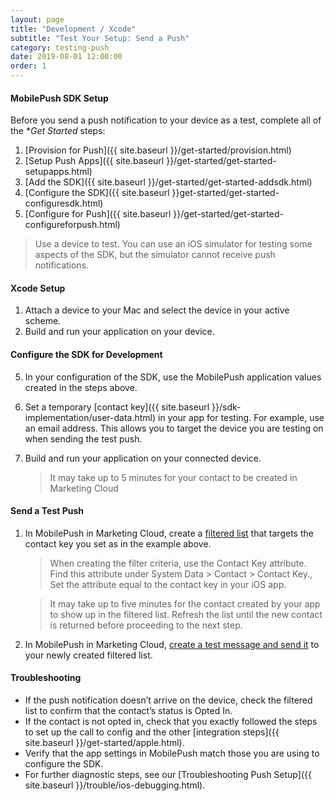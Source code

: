 ```yaml
---
layout: page
title: "Development / Xcode"
subtitle: "Test Your Setup: Send a Push"
category: testing-push
date: 2019-08-01 12:00:00
order: 1
---
```


#### MobilePush SDK Setup

Before you send a push notification to your device as a test, complete all of the **Get Started* steps:

1. [Provision for Push]({{ site.baseurl }}/get-started/provision.html)
1. [Setup Push Apps]({{ site.baseurl }}/get-started/get-started-setupapps.html)
1. [Add the SDK]({{ site.baseurl }}/get-started/get-started-addsdk.html)
1. [Configure the SDK]({{ site.baseurl }}get-started/get-started-configuresdk.html)
1. [Configure for Push]({{ site.baseurl }}/get-started/get-started-configureforpush.html)

> Use a device to test. You can use an iOS simulator for testing some aspects of the SDK, but the simulator cannot receive push notifications.

#### Xcode Setup

1. Attach a device to your Mac and select the device in your active scheme.
2. Build and run your application on your device.

#### Configure the SDK for Development

5. In your configuration of the SDK, use the MobilePush application values created in the steps above.
6. Set a temporary [contact key]({{ site.baseurl }}/sdk-implementation/user-data.html) in your app for testing. For example, use an email address. This allows you to target the device you are testing on when sending the test push.
7. Build and run your application on your connected device.

    > It may take up to 5 minutes for your contact to be created in Marketing Cloud
    
<script src="https://gist.github.com/sfmc-mobilepushsdk/26263f30ab936037e110e191f5514a44.js"></script>

#### Send a Test Push

1. In MobilePush in Marketing Cloud, create a [filtered list](https://help.salesforce.com/articleView?id=mc_mp_create_filtered_list.htm&type=5) that targets the contact key you set as in the example above.

    > When creating the filter criteria, use the Contact Key attribute. Find this attribute under System Data > Contact > Contact Key., Set the attribute equal to the contact key in your iOS app.
    
    > It may take up to five minutes for the contact created by your app to show up in the filtered list. Refresh the list until the new contact is returned before proceeding to the next step.
    
1. In MobilePush in Marketing Cloud, [create a test message and send it](https://help.salesforce.com/articleView?id=mc_mp_outbound_message.htm&type=5) to your newly created filtered list.


#### Troubleshooting

- If the push notification doesn’t arrive on the device, check the filtered list to confirm that the contact’s status is Opted In. 
- If the contact is not opted in, check that you exactly followed the steps to set up the call to config and the other [integration steps]({{ site.baseurl }}/get-started/apple.html).
- Verify that the app settings in MobilePush match those you are using to configure the SDK.
- For further diagnostic steps, see our [Troubleshooting Push Setup]({{ site.baseurl }}/trouble/ios-debugging.html).
